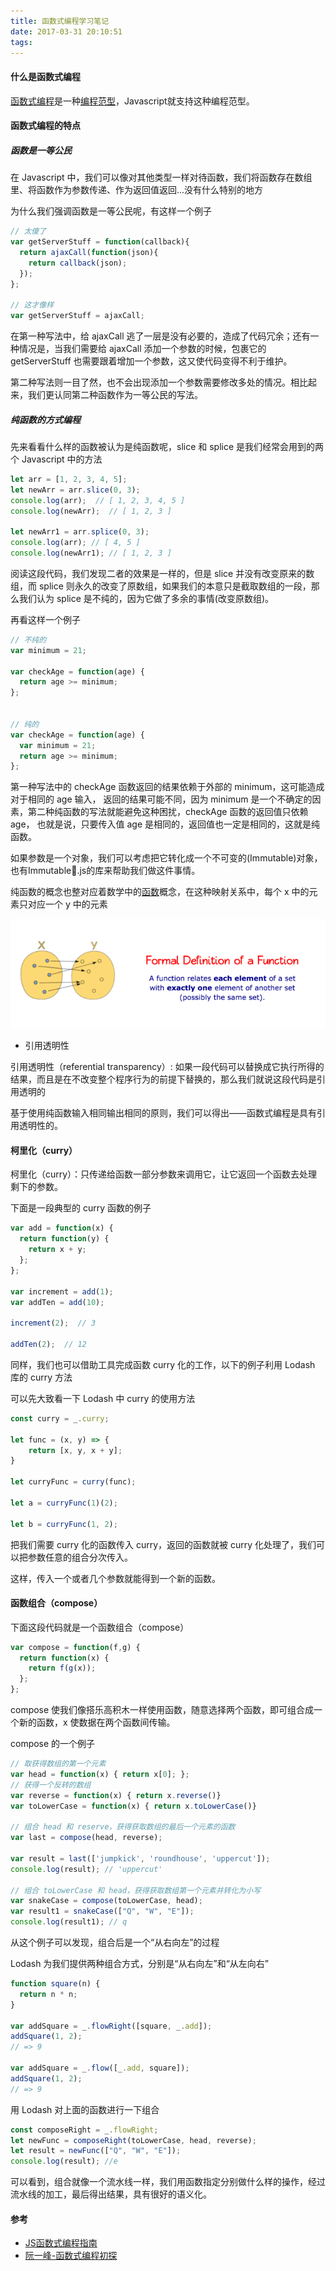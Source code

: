 ```yaml
---
title: 函数式编程学习笔记
date: 2017-03-31 20:10:51
tags:
---
```


#### 什么是函数式编程

  [函数式编程](https://zh.wikipedia.org/wiki/%E5%87%BD%E6%95%B8%E7%A8%8B%E5%BC%8F%E8%AA%9E%E8%A8%80)是一种[编程范型](https://zh.wikipedia.org/wiki/%E7%BC%96%E7%A8%8B%E8%8C%83%E5%9E%8B)，Javascript就支持这种编程范型。

#### 函数式编程的特点

##### 函数是一等公民


在 Javascript 中，我们可以像对其他类型一样对待函数，我们将函数存在数组里、将函数作为参数传递、作为返回值返回...没有什么特别的地方

为什么我们强调函数是一等公民呢，有这样一个例子

```js
// 太傻了  
var getServerStuff = function(callback){
  return ajaxCall(function(json){
    return callback(json);
  });
};

// 这才像样
var getServerStuff = ajaxCall;
```

在第一种写法中，给 ajaxCall 逃了一层是没有必要的，造成了代码冗余；还有一种情况是，当我们需要给 ajaxCall 添加一个参数的时候，包裹它的 getServerStuff 也需要跟着增加一个参数，这又使代码变得不利于维护。

第二种写法则一目了然，也不会出现添加一个参数需要修改多处的情况。相比起来，我们更认同第二种函数作为一等公民的写法。


##### 纯函数的方式编程

先来看看什么样的函数被认为是纯函数呢，slice 和 splice 是我们经常会用到的两个 Javascript 中的方法

```js
let arr = [1, 2, 3, 4, 5];
let newArr = arr.slice(0, 3);
console.log(arr);  // [ 1, 2, 3, 4, 5 ]
console.log(newArr);  // [ 1, 2, 3 ]

let newArr1 = arr.splice(0, 3);
console.log(arr); // [ 4, 5 ]
console.log(newArr1); // [ 1, 2, 3 ]
```

阅读这段代码，我们发现二者的效果是一样的，但是 slice 并没有改变原来的数组，而 splice 则永久的改变了原数组，如果我们的本意只是截取数组的一段，那么我们认为 splice 是不纯的，因为它做了多余的事情(改变原数组)。



再看这样一个例子

```js
// 不纯的
var minimum = 21;

var checkAge = function(age) {
  return age >= minimum;
};


// 纯的
var checkAge = function(age) {
  var minimum = 21;
  return age >= minimum;
};
```

第一种写法中的 checkAge 函数返回的结果依赖于外部的 minimum，这可能造成对于相同的 age 输入， 返回的结果可能不同，因为 minimum 是一个不确定的因素，第二种纯函数的写法就能避免这种困扰，checkAge 函数的返回值只依赖 age， 也就是说，只要传入值 age 是相同的，返回值也一定是相同的，这就是纯函数。

如果参数是一个对象，我们可以考虑把它转化成一个不可变的(Immutable)对象，也有Immutable.js的库来帮助我们做这件事情。

纯函数的概念也整对应着数学中的[函数](https://zh.wikipedia.org/wiki/%E5%87%BD%E6%95%B0)概念，在这种映射关系中，每个 x 中的元素只对应一个 y 中的元素

![1](functional-programing/function.png "图(1)")

- 引用透明性

引用透明性（referential transparency）: 如果一段代码可以替换成它执行所得的结果，而且是在不改变整个程序行为的前提下替换的，那么我们就说这段代码是引用透明的

基于使用纯函数输入相同输出相同的原则，我们可以得出——函数式编程是具有引用透明性的。

#### 柯里化（curry）

柯里化（curry）：只传递给函数一部分参数来调用它，让它返回一个函数去处理剩下的参数。

下面是一段典型的 curry 函数的例子

```js
var add = function(x) {
  return function(y) {
    return x + y;
  };
};

var increment = add(1);
var addTen = add(10);

increment(2);  // 3

addTen(2);  // 12
```

同样，我们也可以借助工具完成函数 curry 化的工作，以下的例子利用 Lodash 库的 curry 方法

可以先大致看一下 Lodash 中 curry 的使用方法

```js
const curry = _.curry;

let func = (x, y) => {
	return [x, y, x + y];
}

let curryFunc = curry(func);

let a = curryFunc(1)(2);

let b = curryFunc(1, 2);
```

把我们需要 curry 化的函数传入 curry，返回的函数就被 curry 化处理了，我们可以把参数任意的组合分次传入。

这样，传入一个或者几个参数就能得到一个新的函数。



#### 函数组合（compose）

下面这段代码就是一个函数组合（compose）

```js
var compose = function(f,g) {
  return function(x) {
    return f(g(x));
  };
};
```

compose 使我们像搭乐高积木一样使用函数，随意选择两个函数，即可组合成一个新的函数，x 使数据在两个函数间传输。

compose 的一个例子

```js
// 取获得数组的第一个元素
var head = function(x) { return x[0]; };
// 获得一个反转的数组
var reverse = function(x) { return x.reverse()}
var toLowerCase = function(x) { return x.toLowerCase()}

// 组合 head 和 reserve，获得获取数组的最后一个元素的函数
var last = compose(head, reverse);

var result = last(['jumpkick', 'roundhouse', 'uppercut']);
console.log(result); // 'uppercut'

// 组合 toLowerCase 和 head，获得获取数组第一个元素并转化为小写
var snakeCase = compose(toLowerCase, head);
var result1 = snakeCase(["Q", "W", "E"]);
console.log(result1); // q
```

从这个例子可以发现，组合后是一个“从右向左”的过程

Lodash 为我们提供两种组合方式，分别是“从右向左”和“从左向右”

```js
function square(n) {
  return n * n;
}

var addSquare = _.flowRight([square, _.add]);
addSquare(1, 2);
// => 9

var addSquare = _.flow([_.add, square]);
addSquare(1, 2);
// => 9
```

用 Lodash 对上面的函数进行一下组合

```js
const composeRight = _.flowRight;
let newFunc = composeRight(toLowerCase, head, reverse);
let result = newFunc(["Q", "W", "E"]);
console.log(result); //e
```

可以看到，组合就像一个流水线一样，我们用函数指定分别做什么样的操作，经过流水线的加工，最后得出结果，具有很好的语义化。

#### 参考

- [JS函数式编程指南](https://www.gitbook.com/book/llh911001/mostly-adequate-guide-chinese/details)
- [阮一峰-函数式编程初探](http://www.ruanyifeng.com/blog/2012/04/functional_programming.html)
